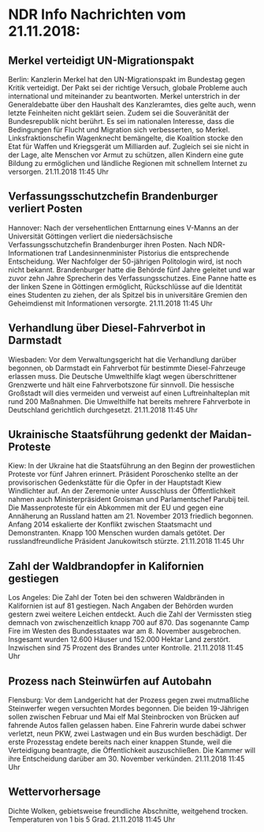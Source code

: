 # NDR Info Nachrichten vom 21.11.2018:


## Merkel verteidigt UN-Migrationspakt
Berlin: Kanzlerin Merkel hat den UN-Migrationspakt im Bundestag gegen Kritik verteidigt. Der Pakt sei der richtige Versuch, globale Probleme auch international und miteinander zu beantworten. Merkel unterstrich in der Generaldebatte über den Haushalt des Kanzleramtes, dies gelte auch, wenn letzte Feinheiten nicht geklärt seien. Zudem sei die Souveränität der Bundesrepublik nicht berührt. Es sei im nationalen Interesse, dass die Bedingungen für Flucht und Migration sich verbesserten, so Merkel. Linksfraktionschefin Wagenknecht bemängelte, die Koalition stocke den Etat für Waffen und Kriegsgerät um Milliarden auf. Zugleich sei sie nicht in der Lage, alte Menschen vor Armut zu schützen, allen Kindern eine gute Bildung zu ermöglichen und ländliche Regionen mit schnellem Internet zu versorgen. 21.11.2018 11:45 Uhr 

## Verfassungsschutzchefin Brandenburger verliert Posten
Hannover: Nach der versehentlichen Enttarnung eines V-Manns an der Universität Göttingen verliert die niedersächsische Verfassungsschutzchefin Brandenburger ihren Posten. Nach NDR-Informationen traf Landesinnenminister Pistorius die entsprechende Entscheidung. Wer Nachfolger der 50-jährigen Politologin wird, ist noch nicht bekannt. Brandenburger hatte die Behörde fünf Jahre geleitet und war zuvor zehn Jahre Sprecherin des Verfassungsschutzes. Eine Panne hatte es der linken Szene in Göttingen ermöglicht, Rückschlüsse auf die Identität eines Studenten zu ziehen, der als Spitzel bis in universitäre Gremien den Geheimdienst mit Informationen versorgte. 21.11.2018 11:45 Uhr 

## Verhandlung über Diesel-Fahrverbot in Darmstadt
Wiesbaden: Vor dem Verwaltungsgericht hat die Verhandlung darüber begonnen, ob Darmstadt ein Fahrverbot für bestimmte Diesel-Fahrzeuge erlassen muss. Die Deutsche Umwelthilfe klagt wegen überschrittener Grenzwerte und hält eine Fahrverbotszone für sinnvoll. Die hessische Großstadt will dies vermeiden und verweist auf einen Luftreinhalteplan mit rund 200 Maßnahmen. Die Umwelthilfe hat bereits mehrere Fahrverbote in Deutschland gerichtlich durchgesetzt. 21.11.2018 11:45 Uhr 

## Ukrainische Staatsführung gedenkt der Maidan-Proteste
Kiew: In der Ukraine hat die Staatsführung an den Beginn der prowestlichen Proteste vor fünf Jahren erinnert. Präsident Poroschenko stellte an der provisorischen Gedenkstätte für die Opfer in der Hauptstadt Kiew Windlichter auf. An der Zeremonie unter Ausschluss der Öffentlichkeit nahmen auch Ministerpräsident Groisman und Parlamentschef Parubij teil. Die Massenproteste für ein Abkommen mit der EU und gegen eine Annäherung an Russland hatten am 21. November 2013 friedlich begonnen. Anfang 2014 eskalierte der Konflikt zwischen Staatsmacht und Demonstranten. Knapp 100 Menschen wurden damals getötet. Der russlandfreundliche Präsident Janukowitsch stürzte. 21.11.2018 11:45 Uhr 

## Zahl der Waldbrandopfer in Kalifornien gestiegen
Los Angeles: Die Zahl der Toten bei den schweren Waldbränden in Kalifornien ist auf 81 gestiegen. Nach Angaben der Behörden wurden gestern zwei weitere Leichen entdeckt. Auch die Zahl der Vermissten stieg demnach von zwischenzeitlich knapp 700 auf 870. Das sogenannte Camp Fire im Westen des Bundesstaates war am 8. November ausgebrochen. Insgesamt wurden 12.600 Häuser und 152.000 Hektar Land zerstört. Inzwischen sind 75 Prozent des Brandes unter Kontrolle. 21.11.2018 11:45 Uhr 

## Prozess nach Steinwürfen auf Autobahn
Flensburg: Vor dem Landgericht hat der Prozess gegen zwei mutmaßliche Steinwerfer wegen versuchten Mordes begonnen. Die beiden 19-Jährigen sollen zwischen Februar und Mai elf Mal Steinbrocken von Brücken auf fahrende Autos fallen gelassen haben. Eine Fahrerin wurde dabei schwer verletzt, neun PKW, zwei Lastwagen und ein Bus wurden beschädigt. Der erste Prozesstag endete bereits nach einer knappen Stunde, weil die Verteidigung beantragte, die Öffentlichkeit auszuschließen. Die Kammer will ihre Entscheidung darüber am 30. November verkünden. 21.11.2018 11:45 Uhr 

## Wettervorhersage
Dichte Wolken, gebietsweise freundliche Abschnitte, weitgehend trocken. Temperaturen von 1 bis 5 Grad. 21.11.2018 11:45 Uhr 
